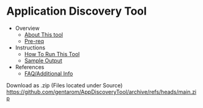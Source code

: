 # Application Discovery Tool

* Overview
  * [About This tool](https://github.com/gentarom/AppDiscoveryTool/blob/main/FilesForThisGithubSite/AppDiscoveryTool.md#about-this-tool)
  * [Pre-req](https://github.com/gentarom/AppDiscoveryTool/blob/main/FilesForThisGithubSite/AppDiscoveryTool.md#pre-req)
* Instructions
  * [How To Run This Tool](https://github.com/gentarom/AppDiscoveryTool/blob/main/FilesForThisGithubSite/HowToRunThisTool.md#how-to-run-this-tool)
  * [Sample Output](https://github.com/gentarom/AppDiscoveryTool/blob/main/FilesForThisGithubSite/SampleOutput.md)
* References
  * [FAQ/Additional Info](https://github.com/gentarom/AppDiscoveryTool/blob/main/FilesForThisGithubSite/AppDiscoveryTool.md#additional-info)

Download as .zip (Files located under Source\) 
https://github.com/gentarom/AppDiscoveryTool/archive/refs/heads/main.zip

